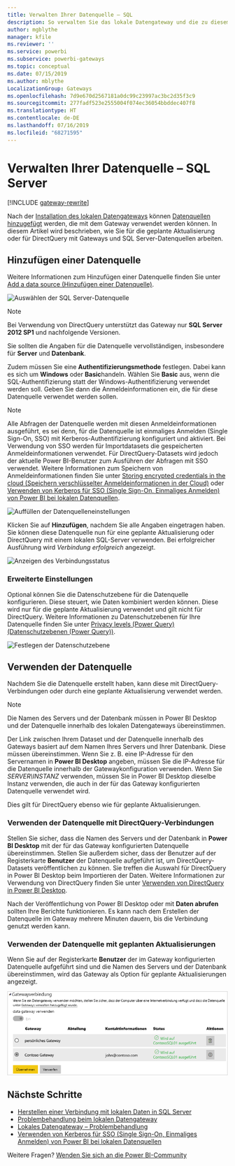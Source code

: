 ```yaml
---
title: Verwalten Ihrer Datenquelle – SQL
description: So verwalten Sie das lokale Datengateway und die zu diesem Gateway gehörigen Datenquellen.
author: mgblythe
manager: kfile
ms.reviewer: ''
ms.service: powerbi
ms.subservice: powerbi-gateways
ms.topic: conceptual
ms.date: 07/15/2019
ms.author: mblythe
LocalizationGroup: Gateways
ms.openlocfilehash: 7d9e670d2567181a0dc99c23997ac3bc2d35f3c9
ms.sourcegitcommit: 277fadf523e2555004f074ec36054bbddec407f8
ms.translationtype: HT
ms.contentlocale: de-DE
ms.lasthandoff: 07/16/2019
ms.locfileid: "68271595"
---
```

# <a name="manage-your-data-source---sql-server"></a>Verwalten Ihrer Datenquelle – SQL Server

[!INCLUDE [gateway-rewrite](includes/gateway-rewrite.md)]

Nach der [Installation des lokalen Datengateways](/data-integration/gateway/service-gateway-install) können [Datenquellen hinzugefügt](service-gateway-data-sources.md#add-a-data-source) werden, die mit dem Gateway verwendet werden können. In diesem Artikel wird beschrieben, wie Sie für die geplante Aktualisierung oder für DirectQuery mit Gateways und SQL Server-Datenquellen arbeiten.

## <a name="add-a-data-source"></a>Hinzufügen einer Datenquelle

Weitere Informationen zum Hinzufügen einer Datenquelle finden Sie unter [Add a data source (Hinzufügen einer Datenquelle)](service-gateway-data-sources.md#add-a-data-source).

![Auswählen der SQL Server-Datenquelle](media/service-gateway-enterprise-manage-sql/datasourcesettings2.png)

> [!NOTE]
> Bei Verwendung von DirectQuery unterstützt das Gateway nur **SQL Server 2012 SP1** und nachfolgende Versionen.

Sie sollten die Angaben für die Datenquelle vervollständigen, insbesondere für **Server** und **Datenbank**.  

Zudem müssen Sie eine **Authentifizierungsmethode** festlegen. Dabei kann es sich um **Windows** oder **Basic**handeln. Wählen Sie **Basic** aus, wenn die SQL-Authentifizierung statt der Windows-Authentifizierung verwendet werden soll. Geben Sie dann die Anmeldeinformationen ein, die für diese Datenquelle verwendet werden sollen.

> [!NOTE]
> Alle Abfragen der Datenquelle werden mit diesen Anmeldeinformationen ausgeführt, es sei denn, für die Datenquelle ist einmaliges Anmelden (Single Sign-On, SSO) mit Kerberos-Authentifizierung konfiguriert und aktiviert. Bei Verwendung von SSO werden für Importdatasets die gespeicherten Anmeldeinformationen verwendet. Für DirectQuery-Datasets wird jedoch der aktuelle Power BI-Benutzer zum Ausführen der Abfragen mit SSO verwendet. Weitere Informationen zum Speichern von Anmeldeinformationen finden Sie unter [Storing encrypted credentials in the cloud (Speichern verschlüsselter Anmeldeinformationen in der Cloud)](service-gateway-data-sources.md#storing-encrypted-credentials-in-the-cloud) oder [Verwenden von Kerberos für SSO (Single Sign-On, Einmaliges Anmelden) von Power BI bei lokalen Datenquellen](service-gateway-sso-kerberos.md).

![Auffüllen der Datenquelleneinstellungen](media/service-gateway-enterprise-manage-sql/datasourcesettings3.png)

Klicken Sie auf **Hinzufügen**, nachdem Sie alle Angaben eingetragen haben. Sie können diese Datenquelle nun für eine geplante Aktualisierung oder DirectQuery mit einem lokalen SQL-Server verwenden. Bei erfolgreicher Ausführung wird *Verbindung erfolgreich* angezeigt.

![Anzeigen des Verbindungsstatus](media/service-gateway-enterprise-manage-sql/datasourcesettings4.png)

### <a name="advanced-settings"></a>Erweiterte Einstellungen

Optional können Sie die Datenschutzebene für die Datenquelle konfigurieren. Diese steuert, wie Daten kombiniert werden können. Diese wird nur für die geplante Aktualisierung verwendet und gilt nicht für DirectQuery. Weitere Informationen zu Datenschutzebenen für Ihre Datenquelle finden Sie unter [Privacy levels (Power Query) (Datenschutzebenen (Power Query))](https://support.office.com/article/Privacy-levels-Power-Query-CC3EDE4D-359E-4B28-BC72-9BEE7900B540).

![Festlegen der Datenschutzebene](media/service-gateway-enterprise-manage-sql/datasourcesettings9.png)

## <a name="using-the-data-source"></a>Verwenden der Datenquelle

Nachdem Sie die Datenquelle erstellt haben, kann diese mit DirectQuery-Verbindungen oder durch eine geplante Aktualisierung verwendet werden.

> [!NOTE]
> Die Namen des Servers und der Datenbank müssen in Power BI Desktop und der Datenquelle innerhalb des lokalen Datengateways übereinstimmen.

Der Link zwischen Ihrem Dataset und der Datenquelle innerhalb des Gateways basiert auf dem Namen Ihres Servers und Ihrer Datenbank. Diese müssen übereinstimmen. Wenn Sie z. B. eine IP-Adresse für den Servernamen in **Power BI Desktop** angeben, müssen Sie die IP-Adresse für die Datenquelle innerhalb der Gatewaykonfiguration verwenden. Wenn Sie *SERVER\INSTANZ* verwenden, müssen Sie in Power BI Desktop dieselbe Instanz verwenden, die auch in der für das Gateway konfigurierten Datenquelle verwendet wird.

Dies gilt für DirectQuery ebenso wie für geplante Aktualisierungen.

### <a name="using-the-data-source-with-directquery-connections"></a>Verwenden der Datenquelle mit DirectQuery-Verbindungen

Stellen Sie sicher, dass die Namen des Servers und der Datenbank in **Power BI Desktop** mit der für das Gateway konfigurierten Datenquelle übereinstimmen. Stellen Sie außerdem sicher, dass der Benutzer auf der Registerkarte **Benutzer** der Datenquelle aufgeführt ist, um DirectQuery-Datasets veröffentlichen zu können. Sie treffen die Auswahl für DirectQuery in Power BI Desktop beim Importieren der Daten. Weitere Informationen zur Verwendung von DirectQuery finden Sie unter [Verwenden von DirectQuery in Power BI Desktop](desktop-use-directquery.md).

Nach der Veröffentlichung von Power BI Desktop oder mit **Daten abrufen** sollten Ihre Berichte funktionieren. Es kann nach dem Erstellen der Datenquelle im Gateway mehrere Minuten dauern, bis die Verbindung genutzt werden kann.

### <a name="using-the-data-source-with-scheduled-refresh"></a>Verwenden der Datenquelle mit geplanten Aktualisierungen

Wenn Sie auf der Registerkarte **Benutzer** der im Gateway konfigurierten Datenquelle aufgeführt sind und die Namen des Servers und der Datenbank übereinstimmen, wird das Gateway als Option für geplante Aktualisierungen angezeigt.

![Anzeigen der Benutzer](media/service-gateway-enterprise-manage-sql/powerbi-gateway-enterprise-schedule-refresh.png)

## <a name="next-steps"></a>Nächste Schritte

* [Herstellen einer Verbindung mit lokalen Daten in SQL Server](service-gateway-sql-tutorial.md)
* [Problembehandlung beim lokalen Datengateway](/data-integration/gateway/service-gateway-tshoot)
* [Lokales Datengateway – Problembehandlung](service-gateway-onprem-tshoot.md)
* [Verwenden von Kerberos für SSO (Single Sign-On, Einmaliges Anmelden) von Power BI bei lokalen Datenquellen](service-gateway-sso-kerberos.md)

Weitere Fragen? [Wenden Sie sich an die Power BI-Community](http://community.powerbi.com/)

